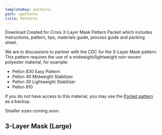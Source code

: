 ```yaml
---
templateKey: patterns
path: /patterns
title: Patterns
---
```

Download Created for Crisis 3-Layer Mask Pattern Packet which includes instructions, pattern, tips, materials guide, process guide and packing sheet.

We are in discussions to partner with the CDC for the 3-Layer Mask pattern. This pattern requires the use of a midweight/lightweight non-woven polyester material, for example:

* Pellon 830 Easy Pattern
* Pellon 40 Midweight Stabilizer
* Pellon 30 Lightweight Stabilizer
* Pellon 810

If you do not have access to this material, you may use the [Pocket pattern](https://masksnow.org/docs/CFC_Pocket_Mask_3_28.pdf) as a backup.

Smaller sizes coming soon.

## 3-Layer Mask (Large)
